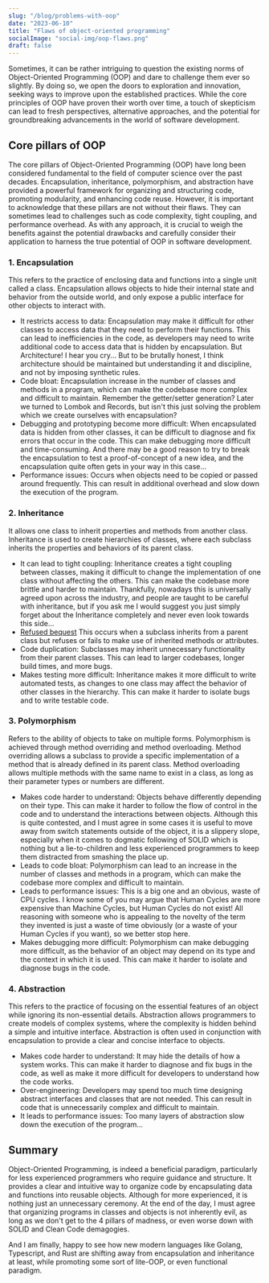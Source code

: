 ```yaml
---
slug: "/blog/problems-with-oop"
date: "2023-06-10"
title: "Flaws of object-oriented programming"
socialImage: "social-img/oop-flaws.png"
draft: false
---
```


Sometimes, it can be rather intriguing to question the existing norms of Object-Oriented Programming (OOP) and dare to challenge them ever so slightly. By doing so, we open the doors to exploration and innovation, seeking ways to improve upon the established practices. While the core principles of OOP have proven their worth over time, a touch of skepticism can lead to fresh perspectives, alternative approaches, and the potential for groundbreaking advancements in the world of software development.

## Core pillars of OOP

The core pillars of Object-Oriented Programming (OOP) have long been considered fundamental to the field of computer science over the past decades. Encapsulation, inheritance, polymorphism, and abstraction have provided a powerful framework for organizing and structuring code, promoting modularity, and enhancing code reuse. However, it is important to acknowledge that these pillars are not without their flaws. They can sometimes lead to challenges such as code complexity, tight coupling, and performance overhead. As with any approach, it is crucial to weigh the benefits against the potential drawbacks and carefully consider their application to harness the true potential of OOP in software development.

### 1. Encapsulation

This refers to the practice of enclosing data and functions into a single unit called a class. Encapsulation allows objects to hide their internal state and behavior from the outside world, and only expose a public interface for other objects to interact with.

- It restricts access to data:
  Encapsulation may make it difficult for other classes to access data that they need to perform their functions. This can lead to inefficiencies in the code, as developers may need to write additional code to access data that is hidden by encapsulation. But Architecture! I hear you cry... But to be brutally honest, I think architecture should be maintained but understanding it and discipline, and not by imposing synthetic rules.
- Code bloat:
  Encapsulation increase in the number of classes and methods in a program, which can make the codebase more complex and difficult to maintain. Remember the getter/setter generation? Later we turned to Lombok and Records, but isn't this just solving the problem which we create ourselves with encapsulation?
- Debugging and prototyping become more difficult:
  When encapsulated data is hidden from other classes, it can be difficult to diagnose and fix errors that occur in the code. This can make debugging more difficult and time-consuming. And there may be a good reason to try to break the encapsulation to test a proof-of-concept of a new idea, and the encapsulation quite often gets in your way in this case...
- Performance issues:
  Occurs when objects need to be copied or passed around frequently. This can result in additional overhead and slow down the execution of the program.

### 2. Inheritance

It allows one class to inherit properties and methods from another class. Inheritance is used to create hierarchies of classes, where each subclass inherits the properties and behaviors of its parent class.

- It can lead to tight coupling:
  Inheritance creates a tight coupling between classes, making it difficult to change the implementation of one class without affecting the others. This can make the codebase more brittle and harder to maintain. Thankfully, nowadays this is universally agreed upon across the industry, and people are taught to be careful with inheritance, but if you ask me I would suggest you just simply forget about the Inheritance completely and never even look towards this side...
- [Refused bequest](https://refactoring.guru/smells/refused-bequest)
  This occurs when a subclass inherits from a parent class but refuses or fails to make use of inherited methods or attributes.
- Code duplication: Subclasses may inherit unnecessary functionality from their parent classes. 
  This can lead to larger codebases, longer build times, and more bugs.
- Makes testing more difficult:
  Inheritance makes it more difficult to write automated tests, as changes to one class may affect the behavior of other classes in the hierarchy. This can make it harder to isolate bugs and to write testable code.

### 3. Polymorphism

Refers to the ability of objects to take on multiple forms. Polymorphism is achieved through method overriding and method overloading. Method overriding allows a subclass to provide a specific implementation of a method that is already defined in its parent class. Method overloading allows multiple methods with the same name to exist in a class, as long as their parameter types or numbers are different.

- Makes code harder to understand:
  Objects behave differently depending on their type. This can make it harder to follow the flow of control in the code and to understand the interactions between objects. Although this is quite contested, and I must agree in some cases it is useful to move away from switch statements outside of the object, it is a slippery slope, especially when it comes to dogmatic following of SOLID which is nothing but a lie-to-children and less experienced programmers to keep them distracted from smashing the place up. 
- Leads to code bloat:
  Polymorphism can lead to an increase in the number of classes and methods in a program, which can make the codebase more complex and difficult to maintain.
- Leads to performance issues:
  This is a big one and an obvious, waste of CPU cycles.
  I know some of you may argue that Human Cycles are more expensive than Machine Cycles, but Human Cycles do not exist! All reasoning with someone who is appealing to the novelty of the term they invented is just a waste of time obviously (or a waste of your Human Cycles if you want), so we better stop here.
- Makes debugging more difficult:
  Polymorphism can make debugging more difficult, as the behavior of an object may depend on its type and the context in which it is used. This can make it harder to isolate and diagnose bugs in the code.

### 4. Abstraction

This refers to the practice of focusing on the essential features of an object while ignoring its non-essential details. Abstraction allows programmers to create models of complex systems, where the complexity is hidden behind a simple and intuitive interface. Abstraction is often used in conjunction with encapsulation to provide a clear and concise interface to objects.

- Makes code harder to understand:
  It may hide the details of how a system works. This can make it harder to diagnose and fix bugs in the code, as well as make it more difficult for developers to understand how the code works.
- Over-engineering:
  Developers may spend too much time designing abstract interfaces and classes that are not needed. This can result in code that is unnecessarily complex and difficult to maintain.
- It leads to performance issues:
  Too many layers of abstraction slow down the execution of the program...

## Summary

Object-Oriented Programming, is indeed a beneficial paradigm, particularly for less experienced programmers who require guidance and structure. It provides a clear and intuitive way to organize code by encapsulating data and functions into reusable objects. Although for more experienced, it is nothing just an unnecessary ceremony.
At the end of the day, I must agree that organizing programs in classes and objects is not inherently evil, as long as we don't get to the 4 pillars of madness, or even worse down with SOLID and Clean Code demagogies.

And I am finally, happy to see how new modern languages like Golang, Typescript, and Rust are shifting away from encapsulation and inheritance at least, while promoting some sort of lite-OOP, or even functional paradigm.